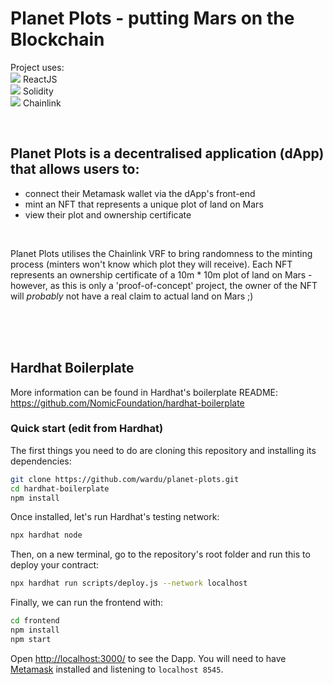 # Planet Plots - putting Mars on the Blockchain

Project uses:    
<img src='https://api.iconify.design/vscode-icons/file-type-reactjs.svg?color=%23555?width=30&height=30'> ReactJS     
<img src='https://api.iconify.design/simple-icons/solidity.svg?color=%23555?width=30&height=30'> Solidity     
<img src='https://api.iconify.design/simple-icons/chainlink.svg?width=30&height=30'> Chainlink


<br />


## Planet Plots is a decentralised application (dApp) that allows users to:

- connect their Metamask wallet via the dApp's front-end
- mint an NFT that represents a unique plot of land on Mars
- view their plot and ownership certificate
<br />

Planet Plots utilises the Chainlink VRF to bring randomness to the minting process (minters won't know which plot they will receive).
Each NFT represents an ownership certificate of a 10m * 10m plot of land on Mars - however, as this is only a 'proof-of-concept' project, the owner of the NFT will *probably* not have a real claim to actual land on Mars ;)


<br />
<br />
<br />


## Hardhat Boilerplate

More information can be found in Hardhat's boilerplate README: https://github.com/NomicFoundation/hardhat-boilerplate

### Quick start   (edit from Hardhat)

The first things you need to do are cloning this repository and installing its
dependencies:

```sh
git clone https://github.com/wardu/planet-plots.git
cd hardhat-boilerplate
npm install
```

Once installed, let's run Hardhat's testing network:

```sh
npx hardhat node
```

Then, on a new terminal, go to the repository's root folder and run this to
deploy your contract:

```sh
npx hardhat run scripts/deploy.js --network localhost
```

Finally, we can run the frontend with:

```sh
cd frontend
npm install
npm start
```

Open [http://localhost:3000/](http://localhost:3000/) to see the Dapp. You will
need to have [Metamask](https://metamask.io) installed and listening to
`localhost 8545`.
